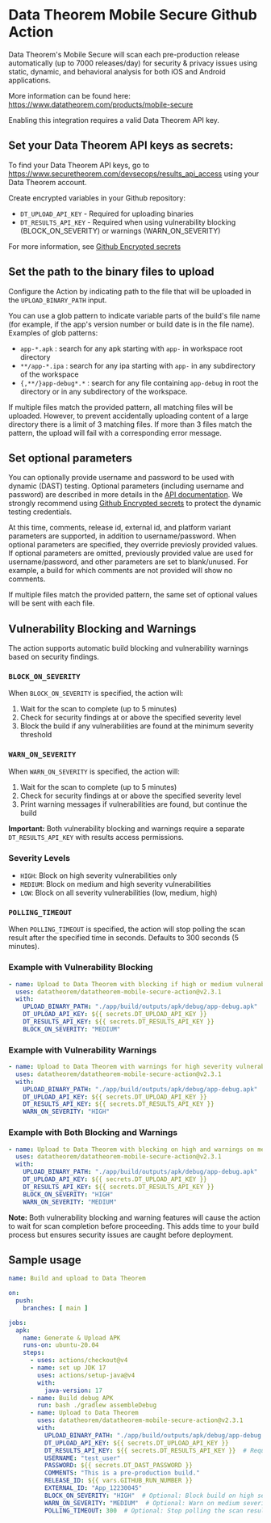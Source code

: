 # Data Theorem Mobile Secure Github Action

Data Theorem's Mobile Secure will scan each pre-production release automatically (up to 7000 releases/day)
for security & privacy issues using static, dynamic, and behavioral analysis for both iOS and Android applications.

More information can be found here:  
https://www.datatheorem.com/products/mobile-secure

Enabling this integration requires a valid Data Theorem API key.

## Set your Data Theorem API keys as secrets:
To find your Data Theorem API keys, go to https://www.securetheorem.com/devsecops/results_api_access using your Data Theorem account.

Create encrypted variables in your Github repository:
- `DT_UPLOAD_API_KEY` - Required for uploading binaries
- `DT_RESULTS_API_KEY` - Required when using vulnerability blocking (BLOCK_ON_SEVERITY) or warnings (WARN_ON_SEVERITY)

For more information, see [Github Encrypted secrets](https://docs.github.com/en/actions/reference/encrypted-secrets)

## Set the path to the binary files to upload
Configure the Action by indicating path to the file that will be uploaded in the `UPLOAD_BINARY_PATH` input.

You can use a glob pattern to indicate variable parts of the build's file name (for example, if the app's version number or build date is in the file name).  
Examples of glob patterns:
- `app-*.apk` : search for any apk starting with `app-` in workspace root directory
- `**/app-*.ipa` : search for any ipa starting with `app-` in any subdirectory of the workspace
- `{,**/}app-debug*.*` : search for any file containing `app-debug` in root the directory or in any subdirectory of the workspace.

If multiple files match the provided pattern, all matching files will be uploaded. However, to prevent accidentally uploading content of a large directory there is a limit of 3 matching files.  If more than 3 files match the pattern, the upload will fail with a corresponding error message.

## Set optional parameters
You can optionally provide username and password to be used with dynamic (DAST) testing.  Optional parameters (including username and password) are described in more details in the [API documentation](https://datatheorem.github.io/PortalApi/mobile_security_devops/uploading_mobile_apps.html).  We strongly recommend using [Github Encrypted secrets](https://docs.github.com/en/actions/reference/encrypted-secrets) to protect the dynamic testing credentials.

At this time, comments, release id, external id, and platform variant parameters are supported, in addition to username/password.  When optional parameters are specified, they override previosly provided values.  If optional parameters are omitted, previously provided value are used for username/password, and other parameters are set to blank/unused.  For example, a build for which comments are not provided will show no comments.

If multiple files match the provided pattern, the same set of optional values will be sent with each file. 

## Vulnerability Blocking and Warnings

The action supports automatic build blocking and vulnerability warnings based on security findings.

### `BLOCK_ON_SEVERITY`
When `BLOCK_ON_SEVERITY` is specified, the action will:

1. Wait for the scan to complete (up to 5 minutes)
2. Check for security findings at or above the specified severity level
3. Block the build if any vulnerabilities are found at the minimum severity threshold

### `WARN_ON_SEVERITY`
When `WARN_ON_SEVERITY` is specified, the action will:

1. Wait for the scan to complete (up to 5 minutes)
2. Check for security findings at or above the specified severity level
3. Print warning messages if vulnerabilities are found, but continue the build

**Important:** Both vulnerability blocking and warnings require a separate `DT_RESULTS_API_KEY` with results access permissions.

### Severity Levels
- `HIGH`: Block on high severity vulnerabilities only
- `MEDIUM`: Block on medium and high severity vulnerabilities  
- `LOW`: Block on all severity vulnerabilities (low, medium, high)

### `POLLING_TIMEOUT`
When `POLLING_TIMEOUT` is specified, the action will stop polling the scan result after the specified time in seconds.
Defaults to 300 seconds (5 minutes).


### Example with Vulnerability Blocking
```yaml
- name: Upload to Data Theorem with blocking if high or medium vulnerabilities are found
  uses: datatheorem/datatheorem-mobile-secure-action@v2.3.1
  with:
    UPLOAD_BINARY_PATH: "./app/build/outputs/apk/debug/app-debug.apk"
    DT_UPLOAD_API_KEY: ${{ secrets.DT_UPLOAD_API_KEY }}
    DT_RESULTS_API_KEY: ${{ secrets.DT_RESULTS_API_KEY }}
    BLOCK_ON_SEVERITY: "MEDIUM"
```

### Example with Vulnerability Warnings
```yaml
- name: Upload to Data Theorem with warnings for high severity vulnerabilities
  uses: datatheorem/datatheorem-mobile-secure-action@v2.3.1
  with:
    UPLOAD_BINARY_PATH: "./app/build/outputs/apk/debug/app-debug.apk"
    DT_UPLOAD_API_KEY: ${{ secrets.DT_UPLOAD_API_KEY }}
    DT_RESULTS_API_KEY: ${{ secrets.DT_RESULTS_API_KEY }}
    WARN_ON_SEVERITY: "HIGH"
```

### Example with Both Blocking and Warnings
```yaml
- name: Upload to Data Theorem with blocking on high and warnings on medium vulnerabilities
  uses: datatheorem/datatheorem-mobile-secure-action@v2.3.1
  with:
    UPLOAD_BINARY_PATH: "./app/build/outputs/apk/debug/app-debug.apk"
    DT_UPLOAD_API_KEY: ${{ secrets.DT_UPLOAD_API_KEY }}
    DT_RESULTS_API_KEY: ${{ secrets.DT_RESULTS_API_KEY }}
    BLOCK_ON_SEVERITY: "HIGH"
    WARN_ON_SEVERITY: "MEDIUM"
```

**Note:** Both vulnerability blocking and warning features will cause the action to wait for scan completion before proceeding. This adds time to your build process but ensures security issues are caught before deployment.

## Sample usage

```yaml
name: Build and upload to Data Theorem

on:
  push:
    branches: [ main ]

jobs:
  apk:
    name: Generate & Upload APK
    runs-on: ubuntu-20.04
    steps:
      - uses: actions/checkout@v4
      - name: set up JDK 17
        uses: actions/setup-java@v4
        with:
          java-version: 17
      - name: Build debug APK
        run: bash ./gradlew assembleDebug
      - name: Upload to Data Theorem
        uses: datatheorem/datatheorem-mobile-secure-action@v2.3.1
        with:
          UPLOAD_BINARY_PATH: "./app/build/outputs/apk/debug/app-debug.apk"
          DT_UPLOAD_API_KEY: ${{ secrets.DT_UPLOAD_API_KEY }}
          DT_RESULTS_API_KEY: ${{ secrets.DT_RESULTS_API_KEY }}  # Required for vulnerability blocking
          USERNAME: "test_user"
          PASSWORD: ${{ secrets.DT_DAST_PASSWORD }}
          COMMENTS: "This is a pre-production build."
          RELEASE_ID: ${{ vars.GITHUB_RUN_NUMBER }}
          EXTERNAL_ID: "App_12230045"
          BLOCK_ON_SEVERITY: "HIGH"  # Optional: Block build on high severity vulnerabilities
          WARN_ON_SEVERITY: "MEDIUM"  # Optional: Warn on medium severity vulnerabilities
          POLLING_TIMEOUT: 300  # Optional: Stop polling the scan result after the specified time 

```
